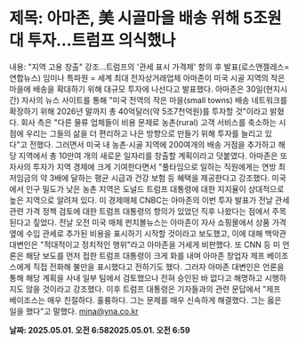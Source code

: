 # **제목: 아마존, 美 시골마을 배송 위해 5조원대 투자…트럼프 의식했나**

  내용: "지역 고용 창출" 강조…트럼프의 '관세 표시 가격제' 항의 후 발표(로스앤젤레스=연합뉴스) 임미나 특파원 = 세계 최대 전자상거래업체 아마존이 미국 시골 지역의 작은 마을에 배송을 확대하기 위해 대규모 투자에 나선다고 발표했다.    아마존은 30일(현지시간) 자사의 뉴스 사이트를 통해 "미국 전역의 작은 마을(small towns) 배송 네트워크를 확장하기 위해 2026년 말까지 총 40억달러(약 5조7천억원)를 투자할 것"이라고 밝혔다.    회사 측은 "다른 물류 업체들이 비용 문제로 농촌(rural) 고객 서비스를 축소하는 시점에 우리는 그들의 삶을 더 편리하고 나은 방향으로 만들기 위해 투자를 늘리고 있다"고 전했다.    그러면서  미국 내 농촌·시골 지역에 200여개의 배송 거점을 추가하고 해당 지역에서 총 10만여 개의 새로운 일자리를 창출할 계획이라고 덧붙였다.    아마존은 또 자사의 투자가 지역 경제에 크게 기여한다면서 "풀타임으로 일하는 직원에게는 연방 최저임금의 약 3배에 달하는 평균 시급과 건강 보험 등 혜택을 제공한다고 강조했다.    미국에서 인구 밀도가 낮은 농촌 지역은 도널드 트럼프 대통령에 대한 지지율이 상대적으로 높은 지역으로 알려져 있다.    미 경제매체 CNBC는 아마존의 이번 투자 발표가 전날 관세 관련 가격 정책 검토에 대한 트럼프 대통령의 항의가 있었던 직후 나왔다는 점에서 주목된다고 짚었다.    전날 오전 미국 매체 펀치볼뉴스는 아마존이 자사 쇼핑몰에서 상품 가격 옆에 수입 관세로 추가된 비용을 표시하기 시작할 것이라고 보도했고, 이에 대해 백악관 대변인은 "적대적이고 정치적인 행위"라고 아마존을 거세게 비판했다.    또 CNN 등 미 언론은 해당 보도를 먼저 접한 트럼프 대통령이 크게 화를 내며 아마존 창업자 제프 베이조스에게 직접 전화해 불만을 표시했다고 전하기도 했다.    그러자 아마존 대변인은 언론을 통해 해당 계획을 사내 일부 팀에서 검토했으나 전혀 승인된 바 없다고 해명하고 시행하지도 않을 것이라고 강조했다.     이후 트럼프 대통령은 기자들과의 관련 문답에서 "제프 베이조스는 매우 친절하다. 훌륭하다. 그는 문제를 매우 신속하게 해결했다. 그는 옳은 일을 했다"고 말했다.    mina@yna.co.kr

  **날짜: 2025.05.01. 오전 6:582025.05.01. 오전 6:59**